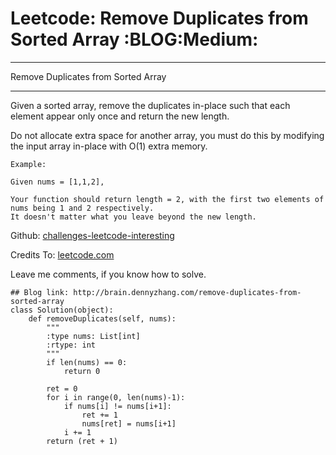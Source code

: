 # Leetcode: Remove Duplicates from Sorted Array     :BLOG:Medium:


---

Remove Duplicates from Sorted Array  

---

Given a sorted array, remove the duplicates in-place such that each element appear only once and return the new length.  

Do not allocate extra space for another array, you must do this by modifying the input array in-place with O(1) extra memory.  

    Example:
    
    Given nums = [1,1,2],
    
    Your function should return length = 2, with the first two elements of nums being 1 and 2 respectively.
    It doesn't matter what you leave beyond the new length.

Github: [challenges-leetcode-interesting](https://github.com/DennyZhang/challenges-leetcode-interesting/tree/master/remove-duplicates-from-sorted-array)  

Credits To: [leetcode.com](https://leetcode.com/problems/remove-duplicates-from-sorted-array/description/)  

Leave me comments, if you know how to solve.  

    ## Blog link: http://brain.dennyzhang.com/remove-duplicates-from-sorted-array
    class Solution(object):
        def removeDuplicates(self, nums):
            """
            :type nums: List[int]
            :rtype: int
            """
            if len(nums) == 0:
                return 0
    
            ret = 0
            for i in range(0, len(nums)-1):
                if nums[i] != nums[i+1]:
                    ret += 1
                    nums[ret] = nums[i+1]
                i += 1
            return (ret + 1)